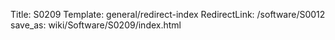 Title: S0209
Template: general/redirect-index
RedirectLink: /software/S0012
save_as: wiki/Software/S0209/index.html